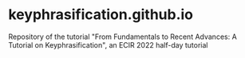 # keyphrasification.github.io
Repository of the tutorial "From Fundamentals to Recent Advances: A Tutorial on Keyphrasification", an ECIR 2022 half-day tutorial
